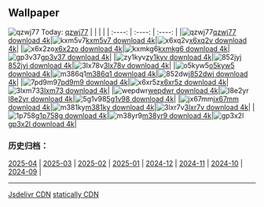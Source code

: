 ## Wallpaper
![qzwj77](https://w.wallhaven.cc/full/qz/wallhaven-qzwj77.jpg) Today: [qzwj77](https://th.wallhaven.cc/small/qz/qzwj77.jpg)
|      |      |      |
| :----: | :----: | :----: |
|![qzwj77](https://th.wallhaven.cc/small/qz/qzwj77.jpg)[qzwj77 download 4k](https://wallhaven.cc/w/qzwj77)|![kxm5v7](https://th.wallhaven.cc/small/kx/kxm5v7.jpg)[kxm5v7 download 4k](https://wallhaven.cc/w/kxm5v7)|![x6xq2v](https://th.wallhaven.cc/small/x6/x6xq2v.jpg)[x6xq2v download 4k](https://wallhaven.cc/w/x6xq2v)|
|![x6x2zo](https://th.wallhaven.cc/small/x6/x6x2zo.jpg)[x6x2zo download 4k](https://wallhaven.cc/w/x6x2zo)|![kxmkg6](https://th.wallhaven.cc/small/kx/kxmkg6.jpg)[kxmkg6 download 4k](https://wallhaven.cc/w/kxmkg6)|![gp3v37](https://th.wallhaven.cc/small/gp/gp3v37.jpg)[gp3v37 download 4k](https://wallhaven.cc/w/gp3v37)|
|![zy1kyv](https://th.wallhaven.cc/small/zy/zy1kyv.jpg)[zy1kyv download 4k](https://wallhaven.cc/w/zy1kyv)|![852jyj](https://th.wallhaven.cc/small/85/852jyj.jpg)[852jyj download 4k](https://wallhaven.cc/w/852jyj)|![3lx78v](https://th.wallhaven.cc/small/3l/3lx78v.jpg)[3lx78v download 4k](https://wallhaven.cc/w/3lx78v)|
|![o5kyw5](https://th.wallhaven.cc/small/o5/o5kyw5.jpg)[o5kyw5 download 4k](https://wallhaven.cc/w/o5kyw5)|![m386q1](https://th.wallhaven.cc/small/m3/m386q1.jpg)[m386q1 download 4k](https://wallhaven.cc/w/m386q1)|![852dwj](https://th.wallhaven.cc/small/85/852dwj.jpg)[852dwj download 4k](https://wallhaven.cc/w/852dwj)|
|![7pd9m9](https://th.wallhaven.cc/small/7p/7pd9m9.jpg)[7pd9m9 download 4k](https://wallhaven.cc/w/7pd9m9)|![x6xr5z](https://th.wallhaven.cc/small/x6/x6xr5z.jpg)[x6xr5z download 4k](https://wallhaven.cc/w/x6xr5z)|![3lxm73](https://th.wallhaven.cc/small/3l/3lxm73.jpg)[3lxm73 download 4k](https://wallhaven.cc/w/3lxm73)|
|![wepdwr](https://th.wallhaven.cc/small/we/wepdwr.jpg)[wepdwr download 4k](https://wallhaven.cc/w/wepdwr)|![l8e2yr](https://th.wallhaven.cc/small/l8/l8e2yr.jpg)[l8e2yr download 4k](https://wallhaven.cc/w/l8e2yr)|![5g1v98](https://th.wallhaven.cc/small/5g/5g1v98.jpg)[5g1v98 download 4k](https://wallhaven.cc/w/5g1v98)|
|![jx67mm](https://th.wallhaven.cc/small/jx/jx67mm.jpg)[jx67mm download 4k](https://wallhaven.cc/w/jx67mm)|![m381ky](https://th.wallhaven.cc/small/m3/m381ky.jpg)[m381ky download 4k](https://wallhaven.cc/w/m381ky)|![3lxr7v](https://th.wallhaven.cc/small/3l/3lxr7v.jpg)[3lxr7v download 4k](https://wallhaven.cc/w/3lxr7v)|
|![1p758g](https://th.wallhaven.cc/small/1p/1p758g.jpg)[1p758g download 4k](https://wallhaven.cc/w/1p758g)|![m38yr9](https://th.wallhaven.cc/small/m3/m38yr9.jpg)[m38yr9 download 4k](https://wallhaven.cc/w/m38yr9)|![gp3x2l](https://th.wallhaven.cc/small/gp/gp3x2l.jpg)[gp3x2l download 4k](https://wallhaven.cc/w/gp3x2l)|

### 历史归档：
[2025-04](https://github.com/april-projects/april-wallpaper/tree/main/picture/2025-04/) | [2025-03](https://github.com/april-projects/april-wallpaper/tree/main/picture/2025-03/) | [2025-02](https://github.com/april-projects/april-wallpaper/tree/main/picture/2025-02/) | [2025-01](https://github.com/april-projects/april-wallpaper/tree/main/picture/2025-01/) | [2024-12](https://github.com/april-projects/april-wallpaper/tree/main/picture/2024-12/) | [2024-11](https://github.com/april-projects/april-wallpaper/tree/main/picture/2024-11/) | [2024-10](https://github.com/april-projects/april-wallpaper/tree/main/picture/2024-10/) | [2024-09](https://github.com/april-projects/april-wallpaper/tree/main/picture/2024-09/) | 

---
[Jsdelivr CDN](https://cdn.jsdelivr.net/gh/april-projects/april-wallpaper/api.json)
[statically CDN](https://cdn.statically.io/gh/april-projects/april-wallpaper/main/api.json)